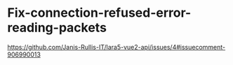 # Fix-connection-refused-error-reading-packets

https://github.com/Janis-Rullis-IT/lara5-vue2-api/issues/4#issuecomment-906990013

